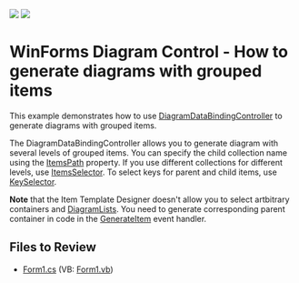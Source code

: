 <!-- default badges list -->
[![](https://img.shields.io/badge/Open_in_DevExpress_Support_Center-FF7200?style=flat-square&logo=DevExpress&logoColor=white)](https://supportcenter.devexpress.com/ticket/details/T1209567)
[![](https://img.shields.io/badge/📖_How_to_use_DevExpress_Examples-e9f6fc?style=flat-square)](https://docs.devexpress.com/GeneralInformation/403183)
<!-- default badges end -->
# WinForms Diagram Control - How to generate diagrams with grouped items

This example demonstrates how to use [DiagramDataBindingController](https://docs.devexpress.com/WindowsForms/DevExpress.XtraDiagram.DiagramDataBindingController) to generate diagrams with grouped items.

The DiagramDataBindingController allows you to generate diagram with several levels of grouped items. You can specify the child collection name using the [ItemsPath](https://docs.devexpress.com/WindowsForms/DevExpress.XtraDiagram.DiagramDataBindingControllerBase.ItemsPath) property. If you use different collections for different levels, use [ItemsSelector](https://docs.devexpress.com/WindowsForms/DevExpress.XtraDiagram.DiagramDataBindingControllerBase.ItemsSelector). To select keys for parent and child items, use [KeySelector](https://docs.devexpress.com/WindowsForms/DevExpress.XtraDiagram.DiagramDataBindingControllerBase.KeySelector).

**Note** that the Item Template Designer doesn't allow you to select artbitrary containers and [DiagramLists](https://docs.devexpress.com/WindowsForms/DevExpress.XtraDiagram.DiagramList). You need to generate corresponding parent container in code in the [GenerateItem](https://docs.devexpress.com/WindowsForms/DevExpress.XtraDiagram.DiagramDataBindingControllerBase.GenerateItem) event handler.

## Files to Review

- [Form1.cs](./CS/DiagramDataControllerBehavior/Form1.cs) (VB: [Form1.vb](./VB/DiagramDataControllerBehavior/Form1.vb))
